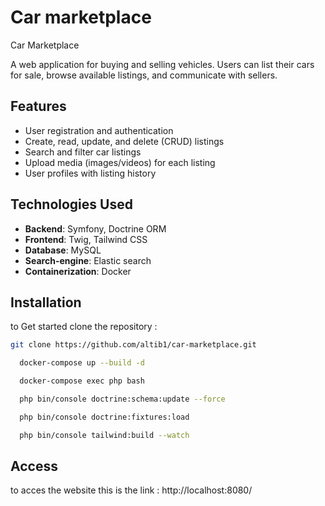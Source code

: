 
# Car marketplace 

 Car Marketplace

A web application for buying and selling vehicles. Users can list their cars for sale, browse available listings, and communicate with sellers.

## Features

- User registration and authentication
- Create, read, update, and delete (CRUD) listings
- Search and filter car listings
- Upload media (images/videos) for each listing
- User profiles with listing history

## Technologies Used

- **Backend**: Symfony, Doctrine ORM
- **Frontend**: Twig, Tailwind CSS
- **Database**: MySQL
- **Search-engine**: Elastic search
- **Containerization**: Docker


## Installation

to Get started clone the repository : 
```bash
git clone https://github.com/altib1/car-marketplace.git
```

```bash
  docker-compose up --build -d

  docker-compose exec php bash

  php bin/console doctrine:schema:update --force

  php bin/console doctrine:fixtures:load

  php bin/console tailwind:build --watch
```
    
## Access

to acces the website this is the link : 
http://localhost:8080/
